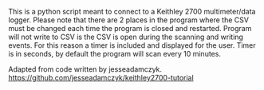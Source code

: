 This is a python script meant to connect to a Keithley 2700 multimeter/data logger. 
Please note that there are 2 places in the program where the CSV must be changed each time the program is closed and restarted. 
Program will not write to CSV is the CSV is open during the scanning and writing events. For this reason a timer is included and displayed for the user. Timer is in seconds, by default the program will scan every 10 minutes.

Adapted from code written by jesseadamczyk. https://github.com/jesseadamczyk/keithley2700-tutorial
